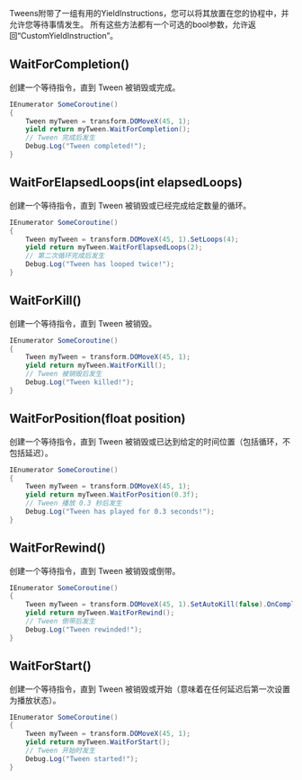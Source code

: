 Tweens附带了一组有用的YieldInstructions，您可以将其放置在您的协程中，并允许您等待事情发生。
所有这些方法都有一个可选的bool参数，允许返回“CustomYieldInstruction”。

## WaitForCompletion()
创建一个等待指令，直到 Tween 被销毁或完成。
```csharp
IEnumerator SomeCoroutine()
{
    Tween myTween = transform.DOMoveX(45, 1);
    yield return myTween.WaitForCompletion();
    // Tween 完成后发生
    Debug.Log("Tween completed!");
}
```

## WaitForElapsedLoops(int elapsedLoops)
创建一个等待指令，直到 Tween 被销毁或已经完成给定数量的循环。
```csharp
IEnumerator SomeCoroutine()
{
    Tween myTween = transform.DOMoveX(45, 1).SetLoops(4);
    yield return myTween.WaitForElapsedLoops(2);
    // 第二次循环完成后发生
    Debug.Log("Tween has looped twice!");
}
```

## WaitForKill()
创建一个等待指令，直到 Tween 被销毁。
```csharp
IEnumerator SomeCoroutine()
{
    Tween myTween = transform.DOMoveX(45, 1);
    yield return myTween.WaitForKill();
    // Tween 被销毁后发生
    Debug.Log("Tween killed!");
}
```

## WaitForPosition(float position)
创建一个等待指令，直到 Tween 被销毁或已达到给定的时间位置（包括循环，不包括延迟）。
```csharp
IEnumerator SomeCoroutine()
{
    Tween myTween = transform.DOMoveX(45, 1);
    yield return myTween.WaitForPosition(0.3f);
    // Tween 播放 0.3 秒后发生
    Debug.Log("Tween has played for 0.3 seconds!");
}
```

## WaitForRewind()
创建一个等待指令，直到 Tween 被销毁或倒带。
```csharp
IEnumerator SomeCoroutine()
{
    Tween myTween = transform.DOMoveX(45, 1).SetAutoKill(false).OnComplete(myTween.Rewind);
    yield return myTween.WaitForRewind();
    // Tween 倒带后发生
    Debug.Log("Tween rewinded!");
}
```

## WaitForStart()
创建一个等待指令，直到 Tween 被销毁或开始（意味着在任何延迟后第一次设置为播放状态）。
```csharp
IEnumerator SomeCoroutine()
{
    Tween myTween = transform.DOMoveX(45, 1);
    yield return myTween.WaitForStart();
    // Tween 开始时发生
    Debug.Log("Tween started!");
}
```